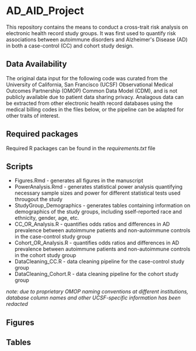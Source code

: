 # AD_AID_Project
This repository contains the means to conduct a cross-trait risk analysis on electronic health record study groups. It was first used to quantify risk associations between autoimmune disorders and Alzheimer's Disease (AD) in both a case-control (CC) and cohort study design.

## Data Availability
The original data input for the following code was curated from the University of California, San Francisco (UCSF) Observational Medical Outcomes Partnership (OMOP) Common Data Model (CDM), and is not publicly available due to patient data sharing privacy. Analagous data can be extracted from other electronic health record databases using the medical billing codes in the files below, or the pipeline can be adapted for other traits of interest.

## Required packages
Required R packages can be found in the _requirements.txt_ file

## Scripts
* Figures.Rmd - generates all figures in the manuscript
* PowerAnalysis.Rmd - generates statistical power analysis quantifying necessary sample sizes and power for different statistical tests used througout the study
* StudyGroup_Demographics - generates tables containing information on demographics of the study groups, including sself-reported race and ethnicity, gender, age, etc.
* CC_OR_Analysis.R - quantifies odds ratios and differences in AD prevalence between autoimmune patients and non-autoimmune controls in the case-control study group
* Cohort_OR_Analysis.R - quantifies odds ratios and differences in AD prevalence between autoimmune patients and non-autoimmune controls in the cohort study group
* DataCleaning_CC.R - data cleaning pipeline for the case-control study group
* DataCleaning_Cohort.R - data cleaning pipeline for the cohort study group

_note: due to proprietary OMOP naming conventions at different institutions, database column names and other UCSF-specific information has been redacted_

## Figures

## Tables

